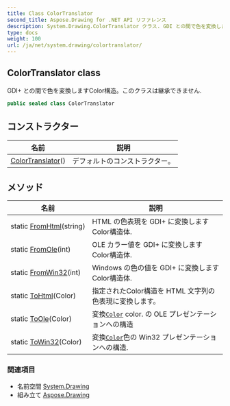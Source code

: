 ```yaml
---
title: Class ColorTranslator
second_title: Aspose.Drawing for .NET API リファレンス
description: System.Drawing.ColorTranslator クラス. GDI との間で色を変換しますColor構造このクラスは継承できません.
type: docs
weight: 100
url: /ja/net/system.drawing/colortranslator/
---
```

## ColorTranslator class

GDI+ との間で色を変換しますColor構造。このクラスは継承できません.

```csharp
public sealed class ColorTranslator
```

## コンストラクター

| 名前 | 説明 |
| --- | --- |
| [ColorTranslator](colortranslator/)() | デフォルトのコンストラクター。 |

## メソッド

| 名前 | 説明 |
| --- | --- |
| static [FromHtml](../../system.drawing/colortranslator/fromhtml/)(string) | HTML の色表現を GDI+ に変換しますColor構造体. |
| static [FromOle](../../system.drawing/colortranslator/fromole/)(int) | OLE カラー値を GDI+ に変換しますColor構造体. |
| static [FromWin32](../../system.drawing/colortranslator/fromwin32/)(int) | Windows の色の値を GDI+ に変換しますColor構造体. |
| static [ToHtml](../../system.drawing/colortranslator/tohtml/)(Color) | 指定されたColor構造を HTML 文字列の色表現に変換します。 |
| static [ToOle](../../system.drawing/colortranslator/toole/)(Color) | 変換[`Color`](../color/) color. の OLE プレゼンテーションへの構造 |
| static [ToWin32](../../system.drawing/colortranslator/towin32/)(Color) | 変換[`Color`](../color/)色の Win32 プレゼンテーションへの構造. |

### 関連項目

* 名前空間 [System.Drawing](../../system.drawing/)
* 組み立て [Aspose.Drawing](../../)


